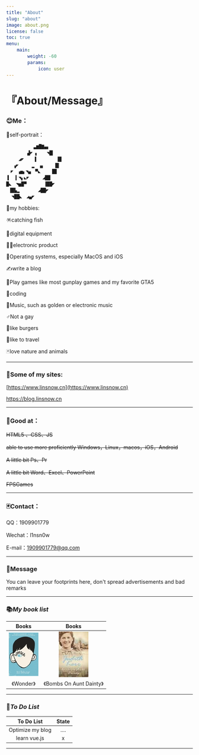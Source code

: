```yaml
---
title: "About"
slug: "about"
image: about.png
license: false
toc: true
menu:
    main:
        weight: -60
        params: 
            icon: user
---
```


# 『About/Message』

### 😊Me：

🙌self-portrait：

```txt
   　    　▃▆█▇▄▖
　 　 　 ▟◤ ▖　　◥█▎
　   ◢◤　  ▐　　　 　▐▉
　 ▗◤　　　▂　▗▖　　▕█▎
　◤　▗▅▖◥▄　▀◣　 　█▊
▐　▕▎◥▖◣◤　　　◢██
█◣　◥▅█▀　　　　▐██◤
 ▐█▙▂　　 　 ◢██◤
  ◥██◣　◢▄◤
```

🌵my hobbies:

🪅catching fish

👦digital equipment

👨‍💻electronic product

💪Operating systems, especially MacOS and iOS

✍️write a blog

👋Play games like most gunplay games and my favorite GTA5

🎉coding

🔮Music, such as golden or electronic music

♂Not a gay

🍔like burgers

🌝like to travel

🃏love nature and animals

------------------

### 🤪Some of my sites:

[https://www.linsnow.cn](https://www.linsnow.cn)

https://blog.linsnow.cn

------

### 💪Good at：

~~HTML5 、CSS、JS~~

~~able to use more proficiently Windows，Linux，macos，iOS，Android~~

~~A little bit Ps、Pr~~

~~A little bit Word、Excel、PowerPoint~~

~~FPSGames~~

------

### 🃏Contact：

QQ：1909901779

Wechat：l1nsn0w

E-mail：1909901779@qq.com

------

### 👺Message

You can leave your footprints here, don't spread advertisements and bad remarks

------

### 📚***My book list***

|            Books            |                 Books                  |
| :-------------------------: | :------------------------------------: |
| ![books1](books/wonder.jpg) | ![books2](books/bombsonauntdainty.jpg) |
|         《Wonder》          |        《Bombs On Aunt Dainty》        |

------

### 📌***To Do List***

|    To Do List    | State |
| :--------------: | :---: |
| Optimize my blog | ....  |
|   learn vue.js   |   x   |



------

